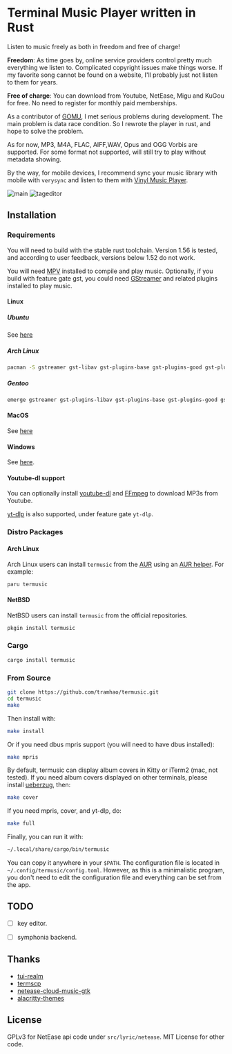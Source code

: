# Terminal Music Player written in Rust

Listen to music freely as both in freedom and free of charge!

**Freedom**: As time goes by, online service providers control pretty much everything we listen to.
Complicated copyright issues make things worse. If my favorite song cannot be found on a website, 
I'll probably just not listen to them for years.

**Free of charge**: You can download from Youtube, NetEase, Migu and KuGou for free. No need to 
register for monthly paid memberships.

As a contributor of [GOMU](https://github.com/issadarkthing/gomu), I met serious problems during 
development. The main problem is data race condition. So I rewrote the player in rust, and hope to
solve the problem.

As for now, MP3, M4A, FLAC, AIFF,WAV, Opus and OGG Vorbis are supported. For some format not supported, 
will still try to play without metadata showing.

By the way, for mobile devices, I recommend sync your music library with mobile with `verysync` and 
listen to them with [Vinyl Music Player](https://github.com/AdrienPoupa/VinylMusicPlayer).

![main](https://github.com/tramhao/termusic/blob/master/screenshots/main.png?raw=true)
![tageditor](https://github.com/tramhao/termusic/blob/master/screenshots/tageditor.png?raw=true)

## Installation

### Requirements

You will need to build with the stable rust toolchain. Version 1.56 is tested, and according to
user feedback, versions below 1.52 do not work.

You will need [MPV](https://mpv.io/) installed to compile and play music.
Optionally, if you build with feature gate gst, you could need [GStreamer](https://gstreamer.freedesktop.org) and related plugins installed to play music.

#### Linux

##### Ubuntu

See [here](https://gstreamer.freedesktop.org/documentation/installing/on-linux.html?gi-language=c#install-gstreamer-on-ubuntu-or-debian)

##### Arch Linux

```bash
pacman -S gstreamer gst-libav gst-plugins-base gst-plugins-good gst-plugins-bad gst-plugins-ugly
```

##### Gentoo

```bash
emerge gstreamer gst-plugins-libav gst-plugins-base gst-plugins-good gst-plugins-bad gst-plugins-ugly gst-plugins-meta
```

#### MacOS

See [here](https://gstreamer.freedesktop.org/download/#macos)

#### Windows

See [here](https://gstreamer.freedesktop.org/download/#windows).

#### Youtube-dl support

You can optionally install [youtube-dl](https://ytdl-org.github.io/youtube-dl/download.html) and [FFmpeg](https://www.ffmpeg.org/download.html) to download MP3s from Youtube.

[yt-dlp](https://github.com/yt-dlp/yt-dlp/) is also supported, under feature gate `yt-dlp`.

### Distro Packages

#### Arch Linux

Arch Linux users can install `termusic` from the [AUR](https://aur.archlinux.org/) using an [AUR helper](https://wiki.archlinux.org/index.php/AUR_helpers). For example:

```bash
paru termusic
```

#### NetBSD

NetBSD users can install `termusic` from the official repositories.

```bash
pkgin install termusic
```

### Cargo

```bash
cargo install termusic
```

### From Source

```bash
git clone https://github.com/tramhao/termusic.git
cd termusic
make
```

Then install with:

```bash
make install
```

Or if you need dbus mpris support (you will need to have dbus installed):

```bash
make mpris
```

By default, termusic can display album covers in Kitty or iTerm2 (mac, not tested).
If you need album covers displayed on other terminals, please install [ueberzug](https://github.com/seebye/ueberzug), then:

```bash
make cover
```

If you need mpris, cover, and yt-dlp, do:

```bash
make full
```

Finally, you can run it with:

```bash
~/.local/share/cargo/bin/termusic
```

You can copy it anywhere in your `$PATH`. The configuration file is located in `~/.config/termusic/config.toml`.
However, as this is a minimalistic program, you don't need to edit the configuration file and everything can be set from the app.

## TODO
- [ ] key editor.
- [ ] symphonia backend.


## Thanks
- [tui-realm](https://github.com/veeso/tui-realm) 
- [termscp](https://github.com/veeso/termscp)
- [netease-cloud-music-gtk](https://github.com/gmg137/netease-cloud-music-gtk)
- [alacritty-themes](https://github.com/rajasegar/alacritty-themes)

## License

GPLv3 for NetEase api code under `src/lyric/netease`.
MIT License for other code.
